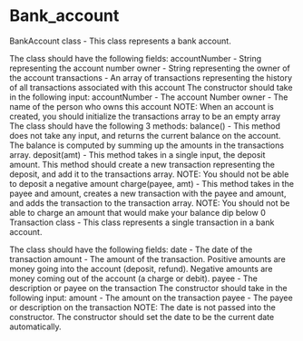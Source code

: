# Bank_account
BankAccount class - This class represents a bank account.

The class should have the following fields:
accountNumber - String representing the account number
owner - String representing the owner of the account
transactions - An array of transactions representing the history of all transactions associated with this account
The constructor should take in the following input:
accountNumber - The account Number
owner - The name of the person who owns this account
NOTE: When an account is created, you should initialize the transactions array to be an empty array
The class should have the following 3 methods:
balance() - This method does not take any input, and returns the current balance on the account. The balance is computed by summing up the amounts in the transactions array.
deposit(amt) - This method takes in a single input, the deposit amount. This method should create a new transaction representing the deposit, and add it to the transactions array.
NOTE: You should not be able to deposit a negative amount
charge(payee, amt) - This method takes in the payee and amount, creates a new transaction with the payee and amount, and adds the transaction to the transaction array.
NOTE: You should not be able to charge an amount that would make your balance dip below 0
Transaction class - This class represents a single transaction in a bank account.

The class should have the following fields:
date - The date of the transaction
amount - The amount of the transaction. Positive amounts are money going into the account (deposit, refund). Negative amounts are money coming out of the account (a charge or debit).
payee - The description or payee on the transaction
The constructor should take in the following input:
amount - The amount on the transaction
payee - The payee or description on the transaction
NOTE: The date is not passed into the constructor. The constructor should set the date to be the current date automatically.